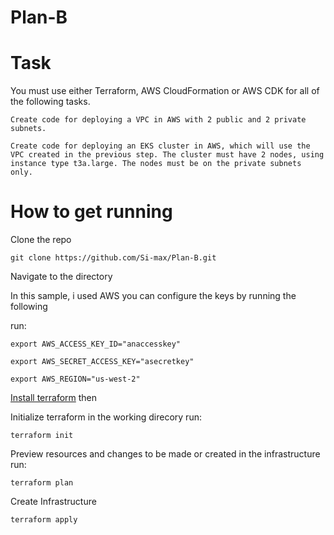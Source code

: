 # Plan-B

# Task
You must use either Terraform, AWS CloudFormation or AWS CDK for all of the following tasks.

    Create code for deploying a VPC in AWS with 2 public and 2 private subnets.

    Create code for deploying an EKS cluster in AWS, which will use the VPC created in the previous step. The cluster must have 2 nodes, using instance type t3a.large. The nodes must be on the private subnets only.

# How to get running
Clone the repo
```
git clone https://github.com/Si-max/Plan-B.git
```
Navigate to the directory

In this sample, i used AWS you can configure the keys by running the following

run:

```
export AWS_ACCESS_KEY_ID="anaccesskey"
```
```
export AWS_SECRET_ACCESS_KEY="asecretkey"
```
```
export AWS_REGION="us-west-2"
```

[Install terraform](https://learn.hashicorp.com/tutorials/terraform/install-cli) then 

Initialize terraform in the working direcory run:
```
terraform init 
```

Preview resources and changes to be made or created in the infrastructure run:

```
terraform plan
```

Create Infrastructure
```
terraform apply
```

